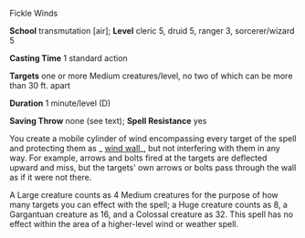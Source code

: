 Fickle Winds

**School** transmutation [air]; **Level** cleric 5, druid 5, ranger 3, sorcerer/wizard 5

**Casting Time** 1 standard action

**Targets** one or more Medium creatures/level, no two of which can be more than 30 ft. apart

**Duration** 1 minute/level (D)

**Saving Throw** none (see text); **Spell Resistance** yes

You create a mobile cylinder of wind encompassing every target of the spell and protecting them as _ [wind wall](spells/windWall#_wind-wall)_, but not interfering with them in any way. For example, arrows and bolts fired at the targets are deflected upward and miss, but the targets' own arrows or bolts pass through the wall as if it were not there.

A Large creature counts as 4 Medium creatures for the purpose of how many targets you can effect with the spell; a Huge creature counts as 8, a Gargantuan creature as 16, and a Colossal creature as 32. This spell has no effect within the area of a higher-level wind or weather spell.

